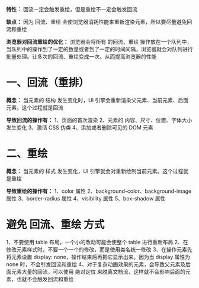 **特性：** 回流一定会触发重绘，但是重绘不一定会触发回流

**缺点：** 因为 回流、重绘 会使浏览器消耗性能来重新渲染元素，所以要尽量避免回流和重绘

**浏览器对回流重绘的优化：** 浏览器会将所有 的回流、重绘 操作放在一个队列中，当队列中的操作到了一定的数量或者到了一定的时间间隔，浏览器就会对队列进行批量处理。让多次的回流、重绘变成一次。从而提高浏览器的性能

# 一、回流（重排）
  **概念：** 当元素的 结构 发生变化时，UI 引擎会重新渲染父元素、当前元素、后面元素，这个过程就是回流

  **导致回流的操作有：**
  1、页面的首次渲染
  2、元素的 内容、尺寸、位置、字体大小 发生变化
  3、激活 CSS 伪类
  4、添加或者删除可见的 DOM 元素

# 二、重绘
  **概念：** 当元素的 样式 发生变化，UI 引擎就会对重新绘制当前元素。这个过程就是重绘

  **导致重绘的操作有：**
  1、color 属性
  2、background-color、background-image 属性
  3、border-radius 属性
  4、visibility 属性
  5、box-shadow 属性


# 避免 回流、重绘 方式
  1、不要使用 table 布局，一个小的改动可能会使整个 table 进行重新布局
  2、在修改元素样式时，不要一个一个的修改，而是使用类名统一修改
  3、在操作元素先将元素设置 display: none，操作结束后再把它显示出来。因为当 display 属性为 none 时，不会引发回流和重绘
  4、对于复杂动画效果的元素，会导致父元素及后面元素大量的回流，可以使用 绝对定位 来脱离文档流，这样就不会影响后面的元素，也就不会触发回流和重绘